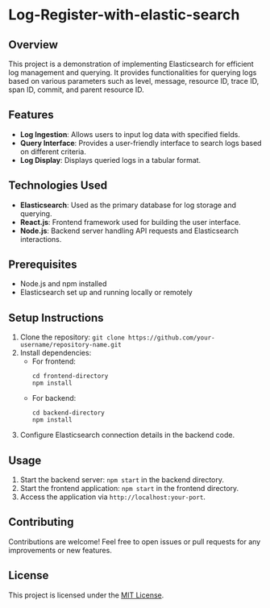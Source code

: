 # Log-Register-with-elastic-search


## Overview
This project is a demonstration of implementing Elasticsearch for efficient log management and querying. It provides functionalities for querying logs based on various parameters such as level, message, resource ID, trace ID, span ID, commit, and parent resource ID.

## Features
- **Log Ingestion**: Allows users to input log data with specified fields.
- **Query Interface**: Provides a user-friendly interface to search logs based on different criteria.
- **Log Display**: Displays queried logs in a tabular format.

## Technologies Used
- **Elasticsearch**: Used as the primary database for log storage and querying.
- **React.js**: Frontend framework used for building the user interface.
- **Node.js**: Backend server handling API requests and Elasticsearch interactions.

## Prerequisites
- Node.js and npm installed
- Elasticsearch set up and running locally or remotely

## Setup Instructions
1. Clone the repository: `git clone https://github.com/your-username/repository-name.git`
2. Install dependencies:
   - For frontend:
     ```
     cd frontend-directory
     npm install
     ```
   - For backend:
     ```
     cd backend-directory
     npm install
     ```
3. Configure Elasticsearch connection details in the backend code.

## Usage
1. Start the backend server: `npm start` in the backend directory.
2. Start the frontend application: `npm start` in the frontend directory.
3. Access the application via `http://localhost:your-port`.

## Contributing
Contributions are welcome! Feel free to open issues or pull requests for any improvements or new features.

## License
This project is licensed under the [MIT License](LICENSE).
